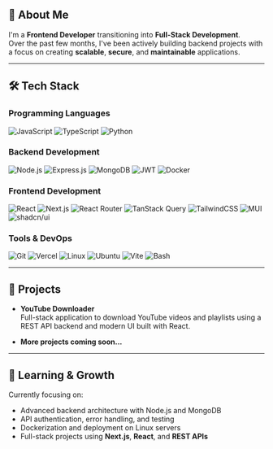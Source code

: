 ## 🚀 About Me  
I'm a **Frontend Developer** transitioning into **Full-Stack Development**.  
Over the past few months, I've been actively building backend projects with a focus on creating **scalable**, **secure**, and **maintainable** applications.

---

## 🛠 Tech Stack

### **Programming Languages**
![JavaScript](https://img.shields.io/badge/javascript-%23323330.svg?style=for-the-badge&logo=javascript&logoColor=%23F7DF1E)
![TypeScript](https://img.shields.io/badge/typescript-%23007ACC.svg?style=for-the-badge&logo=typescript&logoColor=white)
![Python](https://img.shields.io/badge/python-3670A0?style=for-the-badge&logo=python&logoColor=ffdd54)

### **Backend Development**
![Node.js](https://img.shields.io/badge/node.js-6DA55F?style=for-the-badge&logo=node.js&logoColor=white)
![Express.js](https://img.shields.io/badge/express.js-%23404d59.svg?style=for-the-badge&logo=express&logoColor=%2361DAFB)
![MongoDB](https://img.shields.io/badge/MongoDB-%234ea94b.svg?style=for-the-badge&logo=mongodb&logoColor=white)
![JWT](https://img.shields.io/badge/JWT-black?style=for-the-badge&logo=JSON%20web%20tokens)
![Docker](https://img.shields.io/badge/docker-%230db7ed.svg?style=for-the-badge&logo=docker&logoColor=white)

### **Frontend Development**
![React](https://img.shields.io/badge/react-%2320232a.svg?style=for-the-badge&logo=react&logoColor=%2361DAFB)
![Next.js](https://img.shields.io/badge/next.js-000000?style=for-the-badge&logo=nextdotjs&logoColor=white)
![React Router](https://img.shields.io/badge/React_Router-CA4245?style=for-the-badge&logo=react-router&logoColor=white)
![TanStack Query](https://img.shields.io/badge/-TanStack%20Query-FF4154?style=for-the-badge&logo=react-query&logoColor=white)
![TailwindCSS](https://img.shields.io/badge/tailwindcss-%2338B2AC.svg?style=for-the-badge&logo=tailwind-css&logoColor=white)
![MUI](https://img.shields.io/badge/MUI-%230081CB.svg?style=for-the-badge&logo=mui&logoColor=white)
![shadcn/ui](https://img.shields.io/badge/shadcn/ui-%23131316.svg?style=for-the-badge&logo=shadcn&logoColor=white)

### **Tools & DevOps**
![Git](https://img.shields.io/badge/git-%23F05033.svg?style=for-the-badge&logo=git&logoColor=white)
![Vercel](https://img.shields.io/badge/vercel-%23000000.svg?style=for-the-badge&logo=vercel&logoColor=white)
![Linux](https://img.shields.io/badge/Linux-FCC624?style=for-the-badge&logo=linux&logoColor=black)
![Ubuntu](https://img.shields.io/badge/Ubuntu-E95420?style=for-the-badge&logo=ubuntu&logoColor=white)
![Vite](https://img.shields.io/badge/vite-%23646CFF.svg?style=for-the-badge&logo=vite&logoColor=white)
![Bash](https://img.shields.io/badge/bash-4EAA25?style=for-the-badge&logo=gnubash&logoColor=white)

---

## 📂 Projects

- **YouTube Downloader**  
  Full-stack application to download YouTube videos and playlists using a REST API backend and modern UI built with React.

- **More projects coming soon...**

---

## 📖 Learning & Growth

Currently focusing on:
- Advanced backend architecture with Node.js and MongoDB
- API authentication, error handling, and testing
- Dockerization and deployment on Linux servers
- Full-stack projects using **Next.js**, **React**, and **REST APIs**
